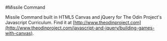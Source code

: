 #Missile Command

Missile Command built in HTML5 Canvas and jQuery for The Odin Project's Javascript Curriculum. Find it at [http://www.theodinproject.com](http://www.theodinproject.com/javascript-and-jquery/building-games-with-canvas).
